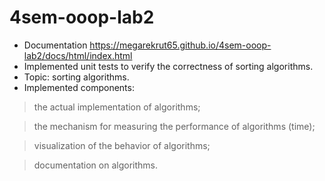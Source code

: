 # 4sem-ooop-lab2
* Documentation https://megarekrut65.github.io/4sem-ooop-lab2/docs/html/index.html
* Implemented unit tests to verify the correctness of sorting algorithms.
* Topic: sorting algorithms. 
* Implemented components: 

> the actual implementation of algorithms;

> the mechanism for measuring the performance of algorithms (time);

> visualization of the behavior of algorithms;

> documentation on algorithms.